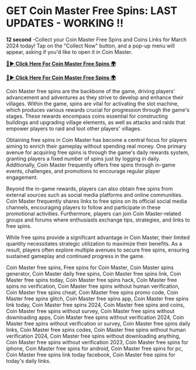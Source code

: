 # GET Coin Master Free Spins: LAST UPDATES - WORKING !! 

**12 second** -Collect your Coin Master Free Spins and Coins Links for March 2024 today! Tap on the "Collect Now" button, and a pop-up menu will appear, asking if you'd like to open it in Coin Master.



[**🔴► Click Here For Coin Master Free Spins 🌍**](https://jimaddadel.github.io/Coin)

[**🔴► Click Here For Coin Master Free Spins 🌍**](https://jimaddadel.github.io/Coin)


Coin Master free spins are the backbone of the game, driving players' advancement and adventures as they strive to develop and enhance their villages. Within the game, spins are vital for activating the slot machine, which produces various rewards crucial for progression through the game's stages. These rewards encompass coins essential for constructing buildings and upgrading village elements, as well as attacks and raids that empower players to raid and loot other players' villages.

Obtaining free spins in Coin Master has become a central focus for players aiming to enrich their gameplay without spending real money. One primary avenue for acquiring free spins is through the game's daily rewards system, granting players a fixed number of spins just by logging in daily. Additionally, Coin Master frequently offers free spins through in-game events, challenges, and promotions to encourage regular player engagement.

Beyond the in-game rewards, players can also obtain free spins from external sources such as social media platforms and online communities. Coin Master frequently shares links to free spins on its official social media channels, encouraging players to follow and participate in these promotional activities. Furthermore, players can join Coin Master-related groups and forums where enthusiasts exchange tips, strategies, and links to free spins.

While free spins provide a significant advantage in Coin Master, their limited quantity necessitates strategic utilization to maximize their benefits. As a result, players often explore multiple avenues to secure free spins, ensuring sustained gameplay and continued progress in the game.



Coin Master free spins, Free spins for Coin Master, Coin Master spins generator, Coin Master daily free spins, Coin Master free spins link, Coin Master free spins today, Coin Master free spins hack, Coin Master free spins no verification, Coin Master free spins without human verification, Coin Master free spins cheat, Coin Master free spins promo code, Coin Master free spins glitch, Coin Master free spins app, Coin Master free spins link today, Coin Master free spins 2024, Coin Master free spins and coins, Coin Master free spins without survey, Coin Master free spins without downloading apps, Coin Master free spins without verification 2024, Coin Master free spins without verification or survey, Coin Master free spins daily links, Coin Master free spins codes, Coin Master free spins without human verification 2024, Coin Master free spins without downloading anything, Coin Master free spins without verification 2023, Coin Master free spins for iphone, Coin Master free spins for android, Coin Master free spins for pc, Coin Master free spins link today facebook, Coin Master free spins for today's daily links.

